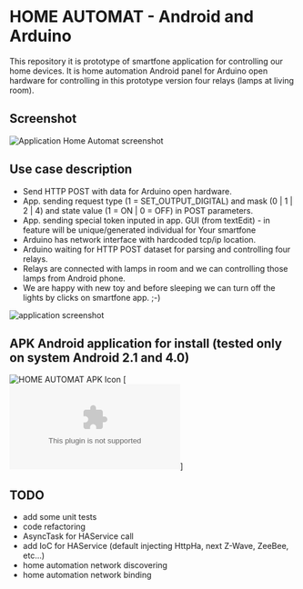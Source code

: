 HOME AUTOMAT - Android and Arduino
==================================

This repository it is prototype of smartfone application for controlling our home devices.
It is home automation Android panel for Arduino open hardware for controlling in this prototype version four relays (lamps at living room).

Screenshot
-----------
![Application Home Automat screenshot](https://raw.github.com/bieli/home_automat__android_and_arduino/master/assets/home-automat.v0.4.png)

Use case description
--------------------

 * Send HTTP POST with data for Arduino open hardware.
 * App. sending request type (1 = SET_OUTPUT_DIGITAL) and mask (0 | 1 | 2 | 4) and state value (1 = ON | 0 = OFF) in POST parameters.
 * App. sending special token inputed in app. GUI (from textEdit) - in feature will be unique/generated individual for Your smartfone
 * Arduino has network interface with hardcoded tcp/ip location.
 * Arduino waiting for HTTP POST dataset for parsing and controlling four relays.
 * Relays are connected with lamps in room and we can controlling those lamps from Android phone.
 * We are happy with new toy and before sleeping we can turn off the lights by clicks on smartfone app. ;-)

![application screenshot](https://raw.github.com/bieli/home_automat__android_and_arduino/master/assets/home-automat.2.png)

APK Android application for install (tested only on system Android 2.1 and 4.0)
-----------
![HOME AUTOMAT APK Icon](https://raw.github.com/bieli/home_automat__android_and_arduino/master/res/drawable-xhdpi/ic_launcher.png)
[![Install by click - HomeAutomation.apk](https://github.com/bieli/home_automat__android_and_arduino/raw/master/bin/HA.apk)]

TODO
----
 * add some unit tests
 * code refactoring
  * AsyncTask for HAService call
  * add IoC for HAService (default injecting HttpHa, next Z-Wave, ZeeBee, etc...)
 * home automation network discovering
 * home automation network binding
  
